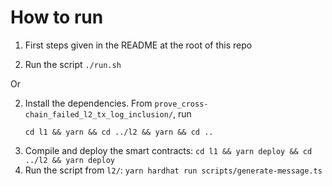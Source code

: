 # How to run

1. First steps given in the README at the root of this repo

2. Run the script ``./run.sh``

Or

2. Install the dependencies. From ``prove_cross-chain_failed_l2_tx_log_inclusion/``, run
   ```
   cd l1 && yarn && cd ../l2 && yarn && cd ..
   ```
3. Compile and deploy the smart contracts: ``cd l1 && yarn deploy && cd ../l2 && yarn deploy``
4. Run the script from ``l2/``: ``yarn hardhat run scripts/generate-message.ts``
